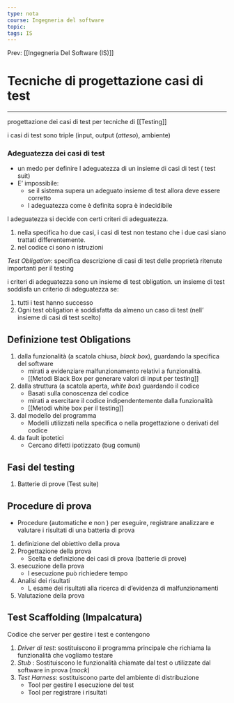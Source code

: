```yaml
---
type: nota
course: Ingegneria del software
topic: 
tags: IS
---
```


Prev: [[Ingegneria Del Software (IS)]]

# Tecniche di progettazione casi di test
---
progettazione dei casi di test per tecniche di [[Testing]]

i casi di test sono triple (input, output (_atteso_), ambiente)

### Adeguatezza dei casi di test
- un medo per definire l adeguatezza di un insieme di casi di test ( test suit)
- E’ impossibile: 
	- se il sistema supera un adeguato insieme di test allora deve essere corretto
	- l adeguatezza come è definita sopra è indecidibile

l adeguatezza si decide con certi criteri di adeguatezza.
1. nella specifica ho due casi, i casi di test non testano che i due casi siano trattati differentemente. 
2. nel codice ci sono n istruzioni 

_Test Obligation_: specifica descrizione di casi di test delle proprietà ritenute importanti per il testing 

i criteri di adeguatezza sono un insieme di test obligation.
un insieme di test soddisfa un criterio di adeguatezza se: 
1. tutti i test hanno successo
2. Ogni test obligation è soddisfatta da almeno un caso di test (nell’ insieme di casi di test scelto)

## Definizione test Obligations
1. dalla funzionalità (a scatola chiusa, _black box_), guardando la specifica del software
	- mirati a evidenziare malfunzionamento relativi a funzionalità.
	- [[Metodi Black Box per generare valori di input per testing]]
2. dalla struttura (a scatola aperta, _white box_) guardando il codice
	- Basati sulla conoscenza del codice
	- mirati a esercitare il codice indipendentemente dalla funzionalità  
	- [[Metodi white box per il testing]]
3. dal modello del programma
	- Modelli utilizzati nella specifica o nella progettazione o derivati del codice
4. da fault ipotetici
	- Cercano difetti ipotizzato (bug comuni)


## Fasi del testing 
1. Batterie di prove (Test suite)
## Procedure di prova 
- Procedure (automatiche e non ) per eseguire, registrare analizzare e valutare i risultati di una batteria di prova 
1. definizione del obiettivo della prova
2. Progettazione della prova
	- Scelta e definizione dei casi di prova (batterie di prove)
3. esecuzione della prova
	- l esecuzione può richiedere tempo
4. Analisi dei risultati
	- L esame dei risultati alla ricerca di d’evidenza di malfunzionamenti
5. Valutazione della prova


## Test Scaffolding (Impalcatura)
Codice che server per gestire i test e contengono 
1. _Driver di test_: sostituiscono il programma principale che richiama la funzionalità che vogliamo testare
2. _Stub_ : Sostituiscono le funzionalità chiamate dal test o utilizzate dal software in prova (_mock_)
3. _Test Harness_: sostituiscono parte del ambiente di distribuzione 
	- Tool per gestire l esecuzione del test
	- Tool per registrare i risultati 


	

	






